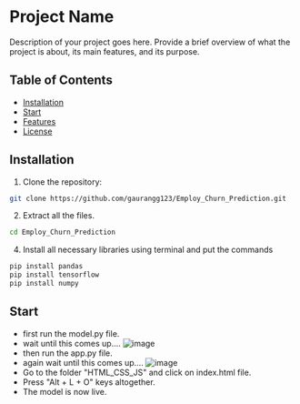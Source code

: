 # Project Name

Description of your project goes here. Provide a brief overview of what the project is about, its main features, and its purpose.

## Table of Contents
- [Installation](#installation)
- [Start](#usage)
- [Features](#features)
- [License](#license)

## Installation

1. Clone the repository:

```bash
git clone https://github.com/gaurangg123/Employ_Churn_Prediction.git
```

2. Extract all the files.

```bash
cd Employ_Churn_Prediction
```
   
4. Install all  necessary libraries using terminal and put the commands

```bash
pip install pandas
pip install tensorflow
pip install numpy
```

## Start 

- first run the model.py file.
- wait until this comes up.... ![image](https://github.com/gaurangg123/Employ_Churn_Prediction/assets/98259190/1390f541-91ee-4ac4-a654-414e609af261)
- then run the app.py file.
- again wait until this comes up.... ![image](https://github.com/gaurangg123/Employ_Churn_Prediction/assets/98259190/e2c59c19-263b-491b-ade4-f0ad0db7ef85)
- Go to the folder "HTML_CSS_JS" and click on index.html file.
- Press "Alt + L + O" keys altogether.
- The model is now live. 

